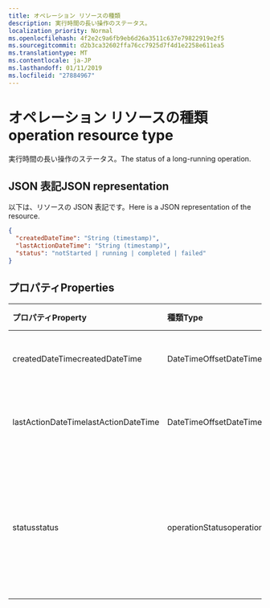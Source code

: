 ```yaml
---
title: オペレーション リソースの種類
description: 実行時間の長い操作のステータス。
localization_priority: Normal
ms.openlocfilehash: 4f2e2c9a6fb9eb6d26a3511c637e79822919e2f5
ms.sourcegitcommit: d2b3ca32602ffa76cc7925d7f4d1e2258e611ea5
ms.translationtype: MT
ms.contentlocale: ja-JP
ms.lasthandoff: 01/11/2019
ms.locfileid: "27884967"
---
```

# <a name="operation-resource-type"></a><span data-ttu-id="00e5a-103">オペレーション リソースの種類</span><span class="sxs-lookup"><span data-stu-id="00e5a-103">operation resource type</span></span>

<span data-ttu-id="00e5a-104">実行時間の長い操作のステータス。</span><span class="sxs-lookup"><span data-stu-id="00e5a-104">The status of a long-running operation.</span></span>

## <a name="json-representation"></a><span data-ttu-id="00e5a-105">JSON 表記</span><span class="sxs-lookup"><span data-stu-id="00e5a-105">JSON representation</span></span>

<span data-ttu-id="00e5a-106">以下は、リソースの JSON 表記です。</span><span class="sxs-lookup"><span data-stu-id="00e5a-106">Here is a JSON representation of the resource.</span></span>

<!--{
  "blockType": "resource",
  "optionalProperties": [],
  "baseType": "microsoft.graph.entity",
  "@odata.type": "microsoft.graph.operation"
}-->

```json
{
  "createdDateTime": "String (timestamp)",
  "lastActionDateTime": "String (timestamp)",
  "status": "notStarted | running | completed | failed"
}

```
## <a name="properties"></a><span data-ttu-id="00e5a-107">プロパティ</span><span class="sxs-lookup"><span data-stu-id="00e5a-107">Properties</span></span>
| <span data-ttu-id="00e5a-108">プロパティ</span><span class="sxs-lookup"><span data-stu-id="00e5a-108">Property</span></span>     | <span data-ttu-id="00e5a-109">種類</span><span class="sxs-lookup"><span data-stu-id="00e5a-109">Type</span></span>   |<span data-ttu-id="00e5a-110">説明</span><span class="sxs-lookup"><span data-stu-id="00e5a-110">Description</span></span>|
|:---------------|:--------|:----------|
|<span data-ttu-id="00e5a-111">createdDateTime</span><span class="sxs-lookup"><span data-stu-id="00e5a-111">createdDateTime</span></span>| <span data-ttu-id="00e5a-112">DateTimeOffset</span><span class="sxs-lookup"><span data-stu-id="00e5a-112">DateTimeOffset</span></span> |<span data-ttu-id="00e5a-113">操作の開始時刻です。</span><span class="sxs-lookup"><span data-stu-id="00e5a-113">The start time of the operation.</span></span>|
|<span data-ttu-id="00e5a-114">lastActionDateTime</span><span class="sxs-lookup"><span data-stu-id="00e5a-114">lastActionDateTime</span></span>| <span data-ttu-id="00e5a-115">DateTimeOffset</span><span class="sxs-lookup"><span data-stu-id="00e5a-115">DateTimeOffset</span></span> |<span data-ttu-id="00e5a-116">操作の最後の操作の時間です。</span><span class="sxs-lookup"><span data-stu-id="00e5a-116">The time of the last action of the operation.</span></span>|
|<span data-ttu-id="00e5a-117">status</span><span class="sxs-lookup"><span data-stu-id="00e5a-117">status</span></span>|<span data-ttu-id="00e5a-118">operationStatus</span><span class="sxs-lookup"><span data-stu-id="00e5a-118">operationStatus</span></span>|<span data-ttu-id="00e5a-119">操作の現在の状態: `notStarted`、`running`、`completed`、`failed`</span><span class="sxs-lookup"><span data-stu-id="00e5a-119">The current status of the operation: `notStarted`, `running`, `completed`, `failed`</span></span> |

<!-- uuid: 13fa92b1-3b41-498b-aab1-f943464a124f
2018-03-30 10:29:30 UTC -->
<!-- {
  "type": "#page.annotation",
  "description": "operation resource",
  "keywords": "",
  "section": "documentation",
  "tocPath": ""
}-->

